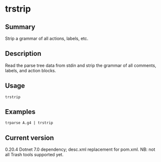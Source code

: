 # trstrip

## Summary

Strip a grammar of all actions, labels, etc.

## Description

Read the parse tree data from stdin and strip the grammar
of all comments, labels, and action blocks.

## Usage

    trstrip

## Examples

    trparse A.g4 | trstrip

## Current version

0.20.4 Dotnet 7.0 dependency; desc.xml replacement for pom.xml. NB: not all Trash tools supported yet.
